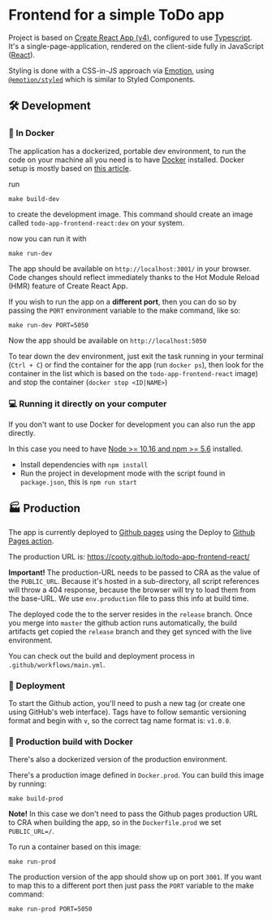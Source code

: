 # Frontend for a simple ToDo app

Project is based on [Create React App (v4)](https://github.com/facebook/create-react-app), configured to use [Typescript](https://www.typescriptlang.org/). It's a single-page-application, rendered on the client-side fully in JavaScript ([React](https://reactjs.org/)).

Styling is done with a CSS-in-JS approach via [Emotion](https://emotion.sh/docs/introduction), using [`@emotion/styled`](https://emotion.sh/docs/styled) which is similar to Styled Components.

## 🛠️ Development

### 🐋 In Docker

The application has a dockerized, portable dev environment, to run the code on your machine all you need is to have [Docker](https://www.docker.com/) installed. Docker setup is mostly based on [this article](https://mherman.org/blog/dockerizing-a-react-app/).

run

```
make build-dev
```

to create the development image. This command should create an image called `todo-app-frontend-react:dev` on your system.

now you can run it with

```
make run-dev
```

The app should be available on `http://localhost:3001/` in your browser. Code changes should reflect immediately thanks to the Hot Module Reload (HMR) feature of Create React App.

If you wish to run the app on a **different port**, then you can do so by passing the `PORT` environment variable to the make command, like so:

```
make run-dev PORT=5050
```

Now the app should be available on `http://localhost:5050`

To tear down the dev environment, just exit the task running in your terminal (`Ctrl + C`) or find the container for the app (run `docker ps`), then look for the container in the list which is based on the `todo-app-frontend-react` image) and stop the container (`docker stop <ID|NAME>`)

### 💻 Running it directly on your computer

If you don't want to use Docker for development you can also run the app directly.

In this case you need to have [Node >= 10.16 and npm >= 5.6](https://nodejs.org/en/) installed.

- Install dependencies with `npm install`
- Run the project in development mode with the script found in `package.json`, this is `npm run start`

## 🏭 Production

The app is currently deployed to [Github pages](https://docs.github.com/en/pages) using the Deploy to [Github Pages action](https://github.com/marketplace/actions/deploy-to-github-pages).

The production URL is: https://cooty.github.io/todo-app-frontend-react/

**Important!** The production-URL needs to be passed to CRA as the value of the `PUBLIC_URL`. Because it's hosted in a sub-directory, all script references will throw a 404 response, because the browser will try to load them from the base-URL. We use `env.production` file to pass this info at build time.

The deployed code the to the server resides in the `release` branch. Once you merge into `master` the github action runs automatically, the build artifacts get copied the `release` branch and they get synced with the live environment.

You can check out the build and deployment process in `.github/workflows/main.yml`.

### 🚢 Deployment

To start the Github action, you'll need to push a new tag (or create one using GitHub's web interface). Tags have to follow semantic versioning format and begin with `v`, so the correct tag name format is: `v1.0.0`.

### 🐋 Production build with Docker

There's also a dockerized version of the production environment.

There's a production image defined in `Docker.prod`. You can build this image by running:

```
make build-prod
```

**Note!** In this case we don't need to pass the Github pages production URL to CRA when building the app, so in the `Dockerfile.prod` we set `PUBLIC_URL=/`.

To run a container based on this image:

```
make run-prod
```

The production version of the app should show up on port `3001`. If you want to map this to a different port then just pass the `PORT` variable to the make command:

```
make run-prod PORT=5050
```
